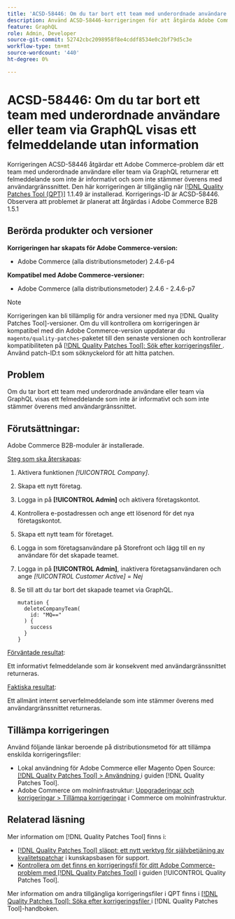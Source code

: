 ```yaml
---
title: 'ACSD-58446: Om du tar bort ett team med underordnade användare eller team via GraphQL visas ett felmeddelande som inte ger information'
description: Använd ACSD-58446-korrigeringen för att åtgärda Adobe Commerce-problemet där ett team med underordnade användare eller team via GraphQL returnerar ett felmeddelande som inte är informativt och som inte stämmer överens med användargränssnittet.
feature: GraphQL
role: Admin, Developer
source-git-commit: 52742cbc2098958f8e4cddf8534e0c2bf79d5c3e
workflow-type: tm+mt
source-wordcount: '440'
ht-degree: 0%

---
```


# ACSD-58446: Om du tar bort ett team med underordnade användare eller team via GraphQL visas ett felmeddelande utan information

Korrigeringen ACSD-58446 åtgärdar ett Adobe Commerce-problem där ett team med underordnade användare eller team via GraphQL returnerar ett felmeddelande som inte är informativt och som inte stämmer överens med användargränssnittet. Den här korrigeringen är tillgänglig när [[!DNL Quality Patches Tool (QPT)]](https://experienceleague.adobe.com/en/docs/commerce-knowledge-base/kb/announcements/commerce-announcements/magento-quality-patches-released-new-tool-to-self-serve-quality-patches) 1.1.49 är installerad. Korrigerings-ID är ACSD-58446. Observera att problemet är planerat att åtgärdas i Adobe Commerce B2B 1.5.1

## Berörda produkter och versioner

**Korrigeringen har skapats för Adobe Commerce-version:**

* Adobe Commerce (alla distributionsmetoder) 2.4.6-p4

**Kompatibel med Adobe Commerce-versioner:**

* Adobe Commerce (alla distributionsmetoder) 2.4.6 - 2.4.6-p7

>[!NOTE]
>
>Korrigeringen kan bli tillämplig för andra versioner med nya [!DNL Quality Patches Tool]-versioner. Om du vill kontrollera om korrigeringen är kompatibel med din Adobe Commerce-version uppdaterar du `magento/quality-patches`-paketet till den senaste versionen och kontrollerar kompatibiliteten på [[!DNL Quality Patches Tool]: Sök efter korrigeringsfiler ](https://experienceleague.adobe.com/tools/commerce-quality-patches/index.html). Använd patch-ID:t som söknyckelord för att hitta patchen.

## Problem

Om du tar bort ett team med underordnade användare eller team via GraphQL visas ett felmeddelande som inte är informativt och som inte stämmer överens med användargränssnittet.

## Förutsättningar:

Adobe Commerce B2B-moduler är installerade.

<u>Steg som ska återskapas</u>:

1. Aktivera funktionen *[!UICONTROL Company]*.
1. Skapa ett nytt företag.
1. Logga in på **[!UICONTROL Admin]** och aktivera företagskontot.
1. Kontrollera e-postadressen och ange ett lösenord för det nya företagskontot.
1. Skapa ett nytt team för företaget.
1. Logga in som företagsanvändare på Storefront och lägg till en ny användare för det skapade teamet.
1. Logga in på **[!UICONTROL Admin]**, inaktivera företagsanvändaren och ange *[!UICONTROL Customer Active]* = *Nej*
1. Se till att du tar bort det skapade teamet via GraphQL.

   ```
   mutation {
     deleteCompanyTeam(
       id: "MQ=="
     ) {
       success
     }
   }
   ```

<u>Förväntade resultat</u>:

Ett informativt felmeddelande som är konsekvent med användargränssnittet returneras.

<u>Faktiska resultat</u>:

Ett allmänt internt serverfelmeddelande som inte stämmer överens med användargränssnittet returneras.

## Tillämpa korrigeringen

Använd följande länkar beroende på distributionsmetod för att tillämpa enskilda korrigeringsfiler:

* Lokal användning för Adobe Commerce eller Magento Open Source: [[!DNL Quality Patches Tool] > Användning ](https://experienceleague.adobe.com/docs/commerce-operations/tools/quality-patches-tool/usage.html) i guiden [!DNL Quality Patches Tool].
* Adobe Commerce om molninfrastruktur: [Uppgraderingar och korrigeringar > Tillämpa korrigeringar](https://experienceleague.adobe.com/docs/commerce-cloud-service/user-guide/develop/upgrade/apply-patches.html) i Commerce om molninfrastruktur.

## Relaterad läsning

Mer information om [!DNL Quality Patches Tool] finns i:

* [[!DNL Quality Patches Tool] släppt: ett nytt verktyg för självbetjäning av kvalitetspatchar](https://experienceleague.adobe.com/en/docs/commerce-knowledge-base/kb/announcements/commerce-announcements/magento-quality-patches-released-new-tool-to-self-serve-quality-patches) i kunskapsbasen för support.
* [Kontrollera om det finns en korrigeringsfil för ditt Adobe Commerce-problem med  [!DNL Quality Patches Tool]](/help/tools/quality-patches-tool/patches-available-in-qpt/check-patch-for-magento-issue-with-magento-quality-patches.md) i guiden [!UICONTROL Quality Patches Tool].


Mer information om andra tillgängliga korrigeringsfiler i QPT finns i [[!DNL Quality Patches Tool]: Söka efter korrigeringsfiler ](https://experienceleague.adobe.com/tools/commerce-quality-patches/index.html) i [!DNL Quality Patches Tool]-handboken.
